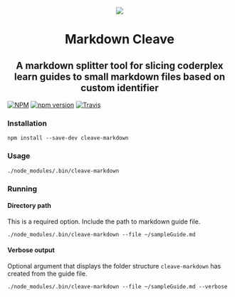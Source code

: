 <p align="center">
  <img src="https://i.imgur.com/GhH5qXWt.png"/>
</p>
<h1 align="center">Markdown Cleave</h1>
<h2 align="center">A markdown splitter tool for slicing coderplex learn guides to small markdown files based on custom identifier
</h2>

[![NPM](https://nodei.co/npm/cleave-markdown.png?mini=true)](https://nodei.co/npm/cleave-markdown/) [![npm version](https://badge.fury.io/js/cleave-markdown.svg)](https://badge.fury.io/js/cleave-markdown) [![Travis](https://travis-ci.org/M-ZubairAhmed/cleave-md.svg?branch=master)](https://travis-ci.org/M-ZubairAhmed/cleave-md.svg?branch=master)

### Installation

`npm install --save-dev cleave-markdown`

### Usage

`./node_modules/.bin/cleave-markdown`

### Running

#### Directory path

This is a required option. Include the path to markdown guide file.

`./node_modules/.bin/cleave-markdown --file ~/sampleGuide.md`

#### Verbose output

Optional argument that displays the folder structure `cleave-markdown` has created from the guide file.

`./node_modules/.bin/cleave-markdown --file ~/sampleGuide.md --verbose`
